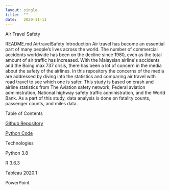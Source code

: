 ```yaml
---
layout: single
title:  ""
date:   2020-11-11
---
```


Air Travel Safety

README.md
AirtravelSafety
Introduction
Air travel has become an essential part of many people’s lives across the world. The number of commercial accidents worldwide has been on the decline since 1980, even as the total amount of air traffic has increased. With the Malaysian airline's accidents and the Boing max 737 crisis, there has been a lot of concern in the media about the safety of the airlines. In this repository the concerns of the media are addressed by diving into the statistics and comparing air travel with road travel to see which one is safer. This study is based on crash and airline statistics from The Aviation safety network, Federal aviation administration, National highway safety traffic administration, and the World Bank. As a part of this study, data analysis is done on fatality counts, passenger counts, and miles data.

Table of Contents

[Github Repository](https://github.com/databinary/AirtravelSafety)

[Python Code](https://github.com/databinary/AirtravelSafety/blob/master/Visualization%20Project-checkpoint.ipynb)


Technologies

Python 3.8

R 3.6.3

Tableau 2020.1

PowerPoint
